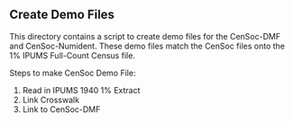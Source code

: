 ## Create Demo Files 

This directory contains a script to create demo files for the CenSoc-DMF and CenSoc-Numident. These demo files match the CenSoc files onto the 1\% IPUMS Full-Count Census file. 

Steps to make CenSoc Demo File:

1. Read in IPUMS 1940 1% Extract
2. Link Crosswalk 
3. Link to CenSoc-DMF 


